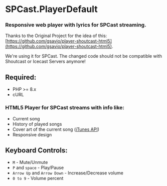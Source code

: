 # SPCast.PlayerDefault
### Responsive web player with lyrics for SPCast streaming.

Thanks to the Original Project for the idea of this: [https://github.com/gsavio/player-shoutcast-html5](https://github.com/gsavio/player-shoutcast-html5).

We're using it for SPCast. The changed code should not be compatible with Shoutcast or Icecast Servers anymore!

## Required:
- PHP >= 8.x
- cURL

### HTML5 Player for SPCast streams with info like:
- Current song
- History of played songs
- Cover art of the current song ([iTunes API](https://affiliate.itunes.apple.com/resources/documentation/itunes-store-web-service-search-api/))
- Responsive design

## Keyboard Controls:
- `M` - Mute/Unmute
- `P` and `space` - Play/Pause
- `Arrow Up` and `Arrow Down` - Increase/Decrease volume
- `0 to 9` - Volume percent
